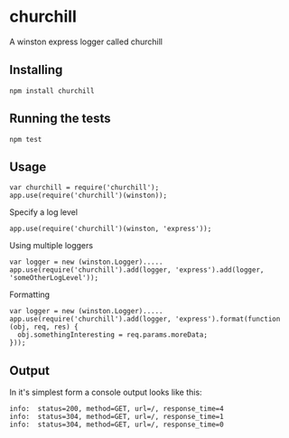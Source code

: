 churchill
===============

A winston express logger called churchill

Installing
----------

```
npm install churchill
```

Running the tests
-----------------

```
npm test
```

Usage
----
```
var churchill = require('churchill');
app.use(require('churchill')(winston));
```

Specify a log level
```
app.use(require('churchill')(winston, 'express'));
```

Using multiple loggers
```
var logger = new (winston.Logger).....
app.use(require('churchill').add(logger, 'express').add(logger, 'someOtherLogLevel'));
```

Formatting
```
var logger = new (winston.Logger).....
app.use(require('churchill').add(logger, 'express').format(function (obj, req, res) {
  obj.somethingInteresting = req.params.moreData;
}));
```

Output
------
In it's simplest form a console output looks like this:
```
info:  status=200, method=GET, url=/, response_time=4
info:  status=304, method=GET, url=/, response_time=1
info:  status=304, method=GET, url=/, response_time=0
```

